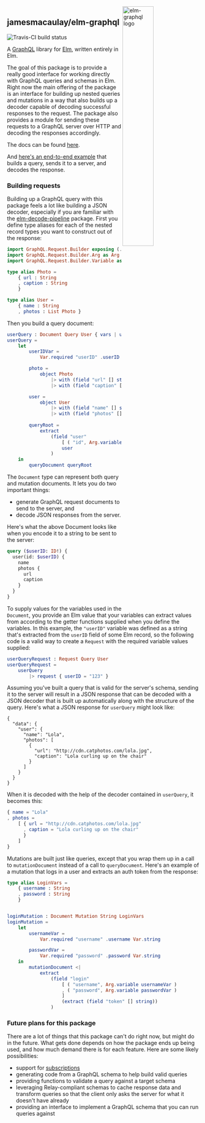 <img src="https://raw.githubusercontent.com/jamesmacaulay/elm-graphql/master/elm-graphql.png" alt="elm-graphql logo" width="40%" align="right">

## jamesmacaulay/elm-graphql

![Travis-CI build status](https://api.travis-ci.org/jamesmacaulay/elm-graphql.svg?branch=master)

A [GraphQL](http://graphql.org) library for [Elm](http://elm-lang.org), written entirely in Elm.

The goal of this package is to provide a really good interface for working directly with GraphQL queries and schemas in Elm. Right now the main offering of the package is an interface for building up nested queries and mutations in a way that also builds up a decoder capable of decoding successful responses to the request. The package also provides a module for sending these requests to a GraphQL server over HTTP and decoding the responses accordingly.

The docs can be found [here](http://package.elm-lang.org/packages/jamesmacaulay/elm-graphql/latest).

And [here's an end-to-end example](https://github.com/jamesmacaulay/elm-graphql/blob/master/example/Main.elm) that builds a query, sends it to a server, and decodes the response.

### Building requests

Building up a GraphQL query with this package feels a lot like building a JSON decoder, especially if you are familiar with the [elm-decode-pipeline](http://package.elm-lang.org/packages/NoRedInk/elm-decode-pipeline/3.0.0) package. First you define type aliases for each of the nested record types you want to construct out of the response:


```elm
import GraphQL.Request.Builder exposing (..)
import GraphQL.Request.Builder.Arg as Arg
import GraphQL.Request.Builder.Variable as Var

type alias Photo =
    { url : String
    , caption : String
    }

type alias User =
    { name : String
    , photos : List Photo }
```

Then you build a query document:

```elm
userQuery : Document Query User { vars | userID : String }
userQuery =
    let
        userIDVar =
            Var.required "userID" .userID Var.id

        photo =
            object Photo
                |> with (field "url" [] string)
                |> with (field "caption" [] string)

        user =
            object User
                |> with (field "name" [] string)
                |> with (field "photos" [] (list photo))
        
        queryRoot =
            extract
                (field "user"
                    [ ( "id", Arg.variable userIDVar ) ]
                    user
                )
    in
        queryDocument queryRoot
```

The `Document` type can represent both query and mutation documents. It lets you do two important things:
  
  * generate GraphQL request documents to send to the server, and
  * decode JSON responses from the server.

Here's what the above Document looks like when you encode it to a string to be sent to the server:

```graphql
query ($userID: ID!) {
  user(id: $userID) {
    name
    photos {
      url
      caption
    }
  }
}
```

To supply values for the variables used in the `Document`, you provide an Elm value that your variables can extract values from according to the getter functions supplied when you define the variables. In this example, the `"userID"` variable was defined as a string that's extracted from the `userID` field of some Elm record, so the following code is a valid way to create a `Request` with the required variable values supplied:

```elm
userQueryRequest : Request Query User
userQueryRequest =
    userQuery
        |> request { userID = "123" }
```

Assuming you've built a query that is valid for the server's schema, sending it to the server will result in a JSON response that can be decoded with a JSON decoder that is built up automatically along with the structure of the query. Here's what a JSON response for `userQuery` might look like:

```
{
  "data": {
    "user": {
      "name": "Lola",
      "photos": [
        {
          "url": "http://cdn.catphotos.com/lola.jpg",
          "caption": "Lola curling up on the chair"
        }
      ]
    }
  }
}
```

When it is decoded with the help of the decoder contained in `userQuery`, it becomes this:

```elm
{ name = "Lola"
, photos =
    [ { url = "http://cdn.catphotos.com/lola.jpg"
      , caption = "Lola curling up on the chair"
      }
    ]
}
```

Mutations are built just like queries, except that you wrap them up in a call to `mutationDocument` instead of a call to `queryDocument`. Here's an example of a mutation that logs in a user and extracts an auth token from the response:

```elm
type alias LoginVars =
    { username : String
    , password : String
    }


loginMutation : Document Mutation String LoginVars
loginMutation =
    let
        usernameVar =
            Var.required "username" .username Var.string

        passwordVar =
            Var.required "password" .password Var.string
    in
        mutationDocument <|
            extract
                (field "login"
                    [ ( "username", Arg.variable usernameVar )
                    , ( "password", Arg.variable passwordVar )
                    ]
                    (extract (field "token" [] string))
                )
```

### Future plans for this package

There are a lot of things that this package can't do right now, but might do in the future. What gets done depends on how the package ends up being used, and how much demand there is for each feature. Here are some likely possibilities:

* support for [subscriptions](https://dev-blog.apollodata.com/graphql-subscriptions-in-apollo-client-9a2457f015fb)
* generating code from a GraphQL schema to help build valid queries
* providing functions to validate a query against a target schema
* leveraging Relay-compliant schemas to cache response data and transform queries so that the client only asks the server for what it doesn't have already
* providing an interface to implement a GraphQL schema that you can run queries against
